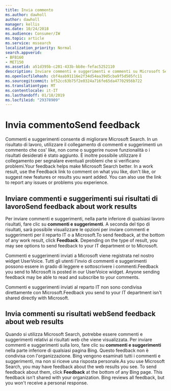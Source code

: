 ```yaml
---
title: Invia commento
ms.author: dawholl
author: dawholl
manager: kellis
ms.date: 10/24/2018
ms.audience: Consumer/IW
ms.topic: article
ms.service: mssearch
localization_priority: Normal
search.appverid:
- BFB160
- MET150
ms.assetid: a51d395b-c281-433b-bb8e-fefac5252110
description: Inviare commenti e suggerimenti e commenti su Microsoft Search al reparto IT o Microsoft
ms.openlocfilehash: cbf4aab91116e2f34d54aa39d5cba9f5d505fc11
ms.sourcegitcommit: bf52cc63b75f2e0324a716fe65da47702956b722
ms.translationtype: MT
ms.contentlocale: it-IT
ms.lasthandoff: 01/18/2019
ms.locfileid: "29378909"
---
```

# <a name="send-feedback"></a><span data-ttu-id="a6ee0-103">Invia commento</span><span class="sxs-lookup"><span data-stu-id="a6ee0-103">Send feedback</span></span>

<span data-ttu-id="a6ee0-p101">Commenti e suggerimenti consente di migliorare Microsoft Search. In un risultato di lavoro, utilizzare il collegamento di commenti e suggerimenti un commento che cos' like, non come o suggerire nuove funzionalità o i risultati desiderati è stato aggiunto. È inoltre possibile utilizzare il collegamento per segnalare eventuali problemi che si verificano problemi.</span><span class="sxs-lookup"><span data-stu-id="a6ee0-p101">Your feedback helps make Microsoft Search better. In a work result, use the Feedback link to comment on what you like, don't like, or suggest new features or results you want added. You can also use the link to report any issues or problems you experience.</span></span>
  
## <a name="send-feedback-about-work-results"></a><span data-ttu-id="a6ee0-107">Inviare commenti e suggerimenti sui risultati di lavoro</span><span class="sxs-lookup"><span data-stu-id="a6ee0-107">Send feedback about work results</span></span>

<span data-ttu-id="a6ee0-p102">Per inviare commenti e suggerimenti, nella parte inferiore di qualsiasi lavoro risultati, fare clic su **commenti e suggerimenti**. A seconda del tipo di risultati, sarà possibile visualizzare le opzioni per inviare commenti e suggerimenti per il reparto IT o a Microsoft.</span><span class="sxs-lookup"><span data-stu-id="a6ee0-p102">To send feedback, at the bottom of any work result, click **Feedback**. Depending on the type of result, you may see options to send feedback to your IT department or to Microsoft.</span></span>
  
<span data-ttu-id="a6ee0-p103">Commenti e suggerimenti inviati a Microsoft viene registrata nel nostro widget UserVoice. Tutti gli utenti l'invio di commenti e suggerimenti possono essere in grado di leggere e sottoscrivere i commenti.</span><span class="sxs-lookup"><span data-stu-id="a6ee0-p103">Feedback you send to Microsoft is posted in our UserVoice widget. Anyone sending feedback may be able to read and subscribe to your comments.</span></span>
  
<span data-ttu-id="a6ee0-112">Commenti e suggerimenti inviati al reparto IT non sono condivisa direttamente con Microsoft.</span><span class="sxs-lookup"><span data-stu-id="a6ee0-112">Feedback you send to your IT department isn't shared directly with Microsoft.</span></span>
  
## <a name="send-feedback-about-web-results"></a><span data-ttu-id="a6ee0-113">Invia commenti su risultati web</span><span class="sxs-lookup"><span data-stu-id="a6ee0-113">Send feedback about web results</span></span>

<span data-ttu-id="a6ee0-p104">Quando si utilizza Microsoft Search, potrebbe essere commenti e suggerimenti relativi ai risultati web che viene visualizzata. Per inviare commenti e suggerimenti sulla loro, fare clic su **commenti e suggerimenti** nella parte inferiore di qualsiasi pagina Bing. Questo feedback non è condivisa con l'organizzazione. Bing vengono esaminati tutti i commenti e suggerimenti, ma non si riceve una risposta personale.</span><span class="sxs-lookup"><span data-stu-id="a6ee0-p104">As you use Microsoft Search, you may have feedback about the web results you see. To send feedback about them, click **Feedback** at the bottom of any Bing page. This feedback isn't shared with your organization. Bing reviews all feedback, but you won't receive a personal response.</span></span> 

  

